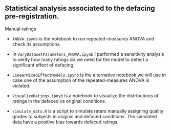 <!-- #region -->
## Statistical analysis associated to the defacing pre-registration.

Manual ratings


- `ANOVA.ipynb` is the notebook to run repeated-measures ANOVA and check its assumptions.
- In `VaryDatasetParameters_ANOVA.ipynb` I performed a sensitivity analysis to verify how many ratings do we need for the model to detect a significant effect of defacing.


- `LinearMixedEffectModels.ipynb` is the alternative notebook we will use in case one of the assumption of the repeated-measures ANOVA is violated.


- `VisualizeRatings.ipnyb` is a notebook to visualize the distributions of ratings in the defaced vs original conditions.


- `simulate_data.R` is a script to simulate raters manually assigning quality grades to subjects in original and defaced conditions. The simulated data have a positive bias towards defaced ratings.
<!-- #endregion -->
